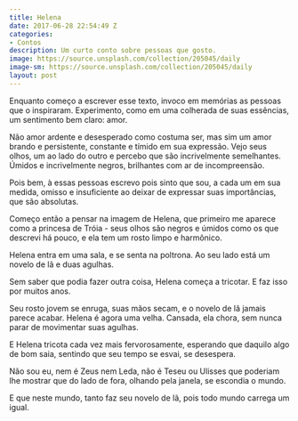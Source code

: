 ```yaml
---
title: Helena
date: 2017-06-28 22:54:49 Z
categories:
- Contos
description: Um curto conto sobre pessoas que gosto.
image: https://source.unsplash.com/collection/205045/daily
image-sm: https://source.unsplash.com/collection/205045/daily
layout: post
---
```


Enquanto começo a escrever esse texto, invoco em memórias as pessoas que o inspiraram. Experimento, como em uma colherada de suas essências, um sentimento bem claro: amor. 

Não amor ardente e desesperado como costuma ser, mas sim um amor brando e persistente, constante e tímido em sua expressão. 
Vejo seus olhos, um ao lado do outro e percebo que são incrivelmente semelhantes. Úmidos e incrivelmente negros, brilhantes com ar de incompreensão.

 Pois bem, à essas pessoas escrevo pois sinto que sou, a cada um em sua medida, omisso e insuficiente ao deixar de expressar suas importâncias, que são absolutas.
 
Começo então a pensar na imagem de Helena, que primeiro me aparece como a princesa de Tróia - seus olhos são negros e úmidos como os que descrevi há pouco, e ela tem um rosto limpo e harmônico.

Helena entra em uma sala, e se senta na poltrona. Ao seu lado está um novelo de lã e duas agulhas. 

Sem saber que podia fazer outra coisa, Helena começa a tricotar. E faz isso por muitos anos. 

Seu rosto jovem se enruga, suas mãos secam, e o novelo de lã jamais parece acabar. Helena é agora uma velha. Cansada, ela chora, sem nunca parar de movimentar suas agulhas. 

E Helena tricota cada vez mais fervorosamente, esperando que daquilo algo de bom saia, sentindo que seu tempo se esvai, se desespera. 

Não sou eu, nem é Zeus nem Leda, não é Teseu ou Ulisses que poderiam lhe mostrar que do lado de fora, olhando pela janela, se escondia o mundo. 

E que neste mundo, tanto faz seu novelo de lã, pois todo mundo carrega um igual.
